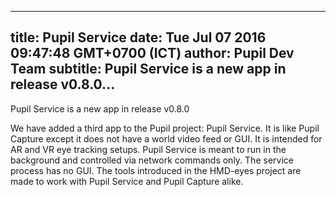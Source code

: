 ---
 title: Pupil Service
 date: Tue Jul 07 2016 09:47:48 GMT+0700 (ICT)
 author: Pupil Dev Team
 subtitle: Pupil Service is a new app in release v0.8.0...
 ---

Pupil Service is a new app in release v0.8.0

We have added a third app to the Pupil project: Pupil Service. It is like Pupil Capture except it does not have a world video feed or GUI. It is intended for AR and VR eye tracking setups. Pupil Service is meant to run in the background and controlled via network commands only. The service process has no GUI. The tools introduced in the HMD-eyes project are made to work with Pupil Service and Pupil Capture alike.